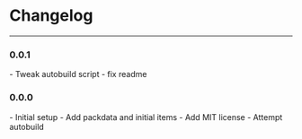 <h1>Changelog</h1>
<hr>
<h3>0.0.1</h3>
- Tweak autobuild script
- fix readme

<h3>0.0.0</h3>
- Initial setup
- Add packdata and initial items
- Add MIT license
- Attempt autobuild